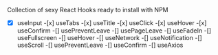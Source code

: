Collection of sexy React Hooks ready to install with NPM

-[x] useInput -[x] useTabs -[x] useTitle -[x] useClick -[x] useHover -[x] useConfirm
-[] usePreventLeave
-[] usePageLeave
-[] useFadeIn
-[] useFullscreen
-[] useHover
-[] useNetwork
-[] useNotification
-[] useScroll
-[] usePreventLeave
-[] useConfirm
-[] useAxios
